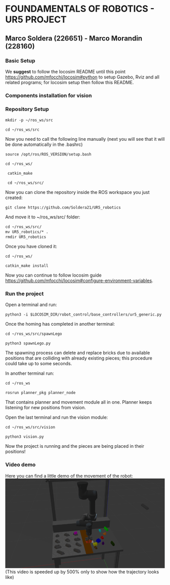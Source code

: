 # FOUNDAMENTALS OF ROBOTICS - UR5 PROJECT
## Marco Soldera (226651) - Marco Morandin (228160)

### Basic Setup

We **suggest** to follow the locosim README until this point https://github.com/mfocchi/locosim#python to setup Gazebo, Rviz and all related programs; for locosim setup then follow this README.

### Components installation for vision



### Repository Setup

```
mkdir -p ~/ros_ws/src
```

```
cd ~/ros_ws/src
```

Now you need to call the following line manually (next you will see that it will be done automatically in the .bashrc)

```
source /opt/ros/ROS_VERSION/setup.bash
```

```
cd ~/ros_ws/
```

```
 catkin_make
```

```
 cd ~/ros_ws/src/ 
```

Now you can clone the repository inside the ROS workspace you just created:

```
git clone https://github.com/Soldera21/UR5_robotics
```

And move it to ~/ros_ws/src/ folder:

```
cd ~/ros_ws/src/
mv UR5_robotics/* .
rmdir UR5_robotics
```

Once you have cloned it:

```
cd ~/ros_ws/
```

```
catkin_make install
```

Now you can continue to follow locosim guide https://github.com/mfocchi/locosim#configure-environment-variables.

### Run the project

Open a terminal and run:

```
python3 -i $LOCOSIM_DIR/robot_control/base_controllers/ur5_generic.py
```

Once the homing has completed in another terminal:

```
cd ~/ros_ws/src/spawnLego
```
```
python3 spawnLego.py
```

The spawning process can delete and replace bricks due to available positions that are colliding with already existing pieces; this procedure could take up to some seconds.

In another terminal run:

```
cd ~/ros_ws
```
```
rosrun planner_pkg planner_node
```

That contains planner and movement module all in one. Planner keeps listening for new positions from vision.

Open the last terminal and run the vision module:

```
cd ~/ros_ws/src/vision
```
```
python3 vision.py
```

Now the project is running and the pieces are being placed in their positions!

### Video demo

Here you can find a little demo of the movement of the robot:
<img src="https://github.com/Soldera21/UR5_robotics/blob/main/img/placement_ezgif.gif">
(This video is speeded up by 500% only to show how the trajectory looks like)
